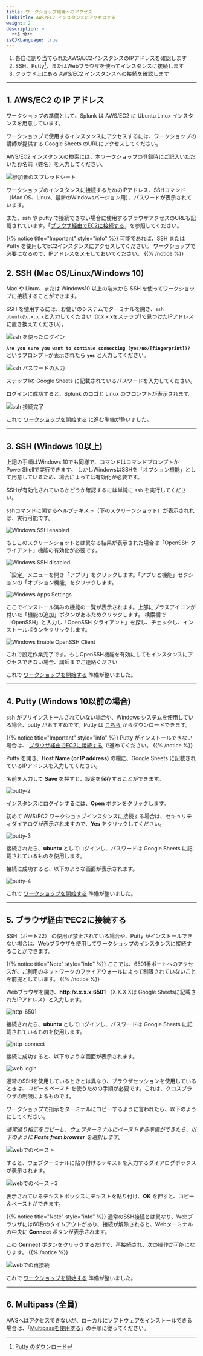 ```yaml
---
title: ワークショップ環境へのアクセス
linkTitle: AWS/EC2 インスタンスにアクセスする
weight: 2
description: > 
  **5 分**
isCJKLanguage: true
---
```


1. 各自に割り当てられたAWS/EC2インスタンスのIPアドレスを確認します
2. SSH、Putty[^1]、またはWebブラウザを使ってインスタンスに接続します
3. クラウド上にある AWS/EC2 インスタンスへの接続を確認します

---

## 1. AWS/EC2 の IP アドレス

ワークショップの準備として、Splunk は AWS/EC2 に Ubuntu Linux インスタンスを用意しています。

ワークショップで使用するインスタンスにアクセスするには、ワークショップの講師が提供する Google Sheets のURLにアクセスしてください。

AWS/EC2 インスタンスの検索には、本ワークショップの登録時にご記入いただいたお名前（姓名）を入力してください。

![参加者のスプレッドシート](../../images/spreadsheet-info.png)

ワークショップのインスタンスに接続するためのIPアドレス、SSHコマンド（Mac OS、Linux、最新のWindowsバージョン用）、パスワードが表示されています。

また、ssh や putty で接続できない場合に使用するブラウザアクセスのURLも記載されています。「[ブラウザ経由でEC2に接続する](./#5-ブラウザ経由でec2に接続する)」を参照してください。

{{% notice title="Important" style="info" %}}
可能であれば、SSH または Putty を使用してEC2インスタンスにアクセスしてください。
ワークショップで必要になるので、IPアドレスをメモしておいてください。
{{% /notice %}}

## 2. SSH (Mac OS/Linux/Windows 10)

Mac や Linux、または Windows10 以上の端末から SSH を使ってワークショップに接続することができます。

SSH を使用するには、お使いのシステムでターミナルを開き、`ssh ubuntu@x.x.x.x`と入力してください（x.x.x.xをステップ1で見つけたIPアドレスに置き換えてください）。

![ssh を使ったログイン](../../images/ssh-1.png)

**`Are you sure you want to continue connecting (yes/no/[fingerprint])?`** というプロンプトが表示されたら **`yes`** と入力してください。

![ssh パスワードの入力](../../images/ssh-2.png)

ステップ1の Google Sheets に記載されているパスワードを入力してください。

ログインに成功すると、Splunk のロゴと Linux のプロンプトが表示されます。

![ssh 接続完了](../../images/ssh-3.png)

これで [ワークショップを開始する](../../otel/k3s/) に進む準備が整いました。

---

## 3. SSH (Windows 10以上)

上記の手順はWindows 10でも同様で、コマンドはコマンドプロンプトかPowerShellで実行できます。
しかしWindowsはSSHを「オプション機能」として用意しているため、場合によっては有効化が必要です。

SSHが有効化されているかどうか確認するには単純に `ssh` を実行してください。

sshコマンドに関するヘルプテキスト（下のスクリーンショット）が表示されれば、実行可能です。

![Windows SSH enabled](../../images/windows-ssh-enabled-feedback.png)

もしこのスクリーンショットとは異なる結果が表示された場合は「OpenSSH クライアント」機能の有効化が必要です。

![Windows SSH disabled](../../images/windows-ssh-disabled-feedback.png)

「設定」メニューを開き「アプリ」をクリックします。「アプリと機能」セクションの「オプション機能」をクリックします。

![Windows Apps Settings](../../images/windows-gui-optionalfeatures.png)

ここでインストール済みの機能の一覧が表示されます。上部にプラスアイコンが付いた「機能の追加」ボタンがあるためクリックします。
検索欄で「OpenSSH」と入力し「OpenSSH クライアント」を探し、チェックし、インストールボタンをクリックします。

![Windows Enable OpenSSH Client](../../images/windows-enable-openssh-client.png)

これで設定作業完了です。もしOpenSSH機能を有効にしてもインスタンスにアクセスできない場合、講師までご連絡ください

これで [ワークショップを開始する](../gdi/k3s/) 準備が整いました。

---

## 4. Putty (Windows 10以前の場合)

ssh がプリインストールされていない場合や、Windows システムを使用している場合、putty がおすすめです。Putty は [こちら](https://www.putty.org/) からダウンロードできます。

{{% notice title="Important" style="info" %}}
Putty がインストールできない場合は、 [ブラウザ経由でEC2に接続する](./#4-ブラウザ経由でec2に接続する) で進めてください。
{{% /notice %}}

Putty を開き、**Host Name (or IP address)** の欄に、Google Sheets に記載されているIPアドレスを入力してください。

名前を入力して **Save** を押すと、設定を保存することができます。

![putty-2](../../images/putty-settings.png)

インスタンスにログインするには、**Open** ボタンをクリックします。

初めて AWS/EC2 ワークショップインスタンスに接続する場合は、セキュリティダイアログが表示されますので、**Yes** をクリックしてください。

![putty-3](../../images/putty-security.png)

接続されたら、**ubuntu** としてログインし、パスワードは Google Sheets に記載されているものを使用します。

接続に成功すると、以下のような画面が表示されます。

![putty-4](../../images/putty-loggedin.png)

これで [ワークショップを開始する](../gdi/k3s/) 準備が整いました。

---

## 5. ブラウザ経由でEC2に接続する

SSH（ポート22） の使用が禁止されている場合や、Putty がインストールできない場合は、Webブラウザを使用してワークショップのインスタンスに接続することができます。

{{% notice title="Note" style="info" %}}
ここでは、6501番ポートへのアクセスが、ご利用のネットワークのファイアウォールによって制限されていないことを前提としています。
{{% /notice %}}

Webブラウザを開き、**http:/x.x.x.x:6501** （X.X.X.Xは Google Sheetsに記載されたIPアドレス）と入力します。

![http-6501](../../images/shellinabox-url.png)

接続されたら、**ubuntu** としてログインし、パスワードは Google Sheets に記載されているものを使用します。

![http-connect](../../images/shellinabox-connect.png)

接続に成功すると、以下のような画面が表示されます。

![web login](../../images/shellinabox-login.png)

通常のSSHを使用しているときとは異なり、ブラウザセッションを使用しているときは、*コピー＆ペースト* を使うための手順が必要です。これは、クロスブラウザの制限によるものです。

ワークショップで指示をターミナルにコピーするように言われたら、以下のようにしてください。

*通常通り指示をコピーし、ウェブターミナルにペーストする準備ができたら、以下のように **Paste from browser** を選択します*。

![webでのペースト](../../images/shellinabox-paste-browser.png)

すると、ウェブターミナルに貼り付けるテキストを入力するダイアログボックスが表示されます。

![webでのペースト3](../../images/shellinabox-example-1.png)

表示されているテキストボックスにテキストを貼り付け、**OK** を押すと、コピー＆ペーストができます。

{{% notice title="Note" style="info" %}}
通常のSSH接続とは異なり、Webブラウザには60秒のタイムアウトがあり、接続が解除されると、Webターミナルの中央に **Connect** ボタンが表示されます。

この **Connect** ボタンをクリックするだけで、再接続され、次の操作が可能になります。
{{% /notice %}}

 ![webでの再接続](../../images/shellinabox-reconnect.png)

これで [ワークショップを開始する](../gdi/k3s/) 準備が整いました。

---

## 6. Multipass (全員)

AWSへはアクセスできないが、ローカルにソフトウェアをインストールできる場合は、「[Multipassを使用する](https://github.com/splunk/observability-workshop/tree/main/multipass)」の手順に従ってください。

[^1]: [Putty のダウンロード](https://www.chiark.greenend.org.uk/~sgtatham/putty/)
